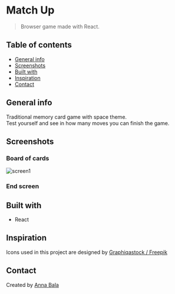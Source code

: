 # Match Up
> Browser game made with React.

## Table of contents
* [General info](#general-info)
* [Screenshots](#screenshots)
* [Built with](#built-with)
* [Inspiration](#inspiration)
* [Contact](#contact)

## General info
Traditional memory card game with space theme.<br/>
Test yourself and see in how many moves you can finish the game.

## Screenshots

### Board of cards
![screen1](https://user-images.githubusercontent.com/69309363/112177258-0a3fc100-8bf9-11eb-9e26-e3b6a8dd8c12.JPG)

### End screen


## Built with
* React

## Inspiration
Icons used in this project are designed by [Graphiqastock / Freepik](https://www.freepik.com/graphiqastock)

## Contact
Created by [Anna Bala](github.com/Anna-Bala)
